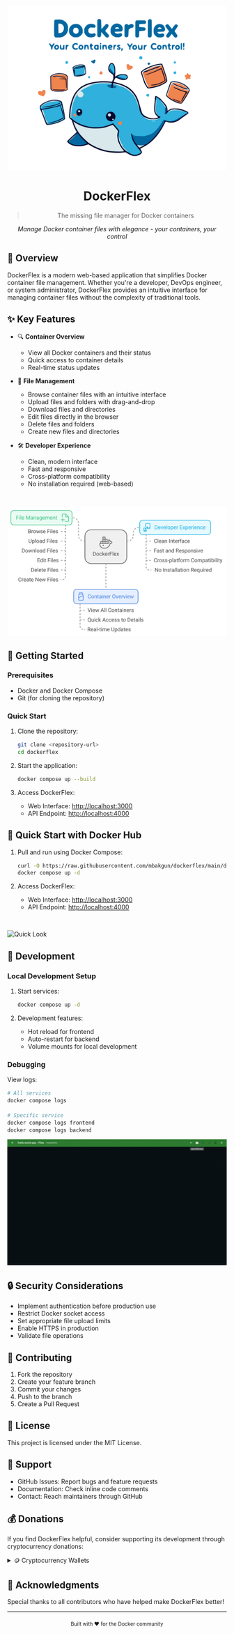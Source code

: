 <div align="center">
  <img src="assets/logo.webp" alt="DockerFlex Logo" width="600"/>
  
  # DockerFlex
  
  > The missing file manager for Docker containers
  
  *Manage Docker container files with elegance - your containers, your control*
</div>

## 🚀 Overview

DockerFlex is a modern web-based application that simplifies Docker container file management. Whether you're a developer, DevOps engineer, or system administrator, DockerFlex provides an intuitive interface for managing container files without the complexity of traditional tools.

## ✨ Key Features

- 🔍 **Container Overview**
  - View all Docker containers and their status
  - Quick access to container details
  - Real-time status updates

- 📁 **File Management**
  - Browse container files with an intuitive interface
  - Upload files and folders with drag-and-drop
  - Download files and directories
  - Edit files directly in the browser
  - Delete files and folders
  - Create new files and directories

- 🛠 **Developer Experience**
  - Clean, modern interface
  - Fast and responsive
  - Cross-platform compatibility
  - No installation required (web-based)

 <br>

![Overview](assets/overview.svg)

## 🚀 Getting Started

### Prerequisites

- Docker and Docker Compose
- Git (for cloning the repository)

### Quick Start

1. Clone the repository:
   ```bash
   git clone <repository-url>
   cd dockerflex
   ```

2. Start the application:
   ```bash
   docker compose up --build
   ```

3. Access DockerFlex:
   - Web Interface: [http://localhost:3000](http://localhost:3000)
   - API Endpoint: [http://localhost:4000](http://localhost:4000)

## 🚀 Quick Start with Docker Hub

1. Pull and run using Docker Compose:
   ```bash
   curl -O https://raw.githubusercontent.com/mbakgun/dockerflex/main/docker-compose.yml
   docker compose up -d
   ```

2. Access DockerFlex:
   - Web Interface: [http://localhost:3000](http://localhost:3000)
   - API Endpoint: [http://localhost:4000](http://localhost:4000)

<br>

![Quick Look](assets/first.gif)

## 🔧 Development

### Local Development Setup

1. Start services:
   ```bash
   docker compose up -d
   ```

2. Development features:
   - Hot reload for frontend
   - Auto-restart for backend
   - Volume mounts for local development

### Debugging

View logs:
```bash
# All services
docker compose logs

# Specific service
docker compose logs frontend
docker compose logs backend
```

![Quick Look](assets/second.gif)

## 🔒 Security Considerations

- Implement authentication before production use
- Restrict Docker socket access
- Set appropriate file upload limits
- Enable HTTPS in production
- Validate file operations

## 🤝 Contributing

1. Fork the repository
2. Create your feature branch
3. Commit your changes
4. Push to the branch
5. Create a Pull Request

## 📝 License

This project is licensed under the MIT License.

## 💬 Support

- GitHub Issues: Report bugs and feature requests
- Documentation: Check inline code comments
- Contact: Reach maintainers through GitHub

## 💰 Donations

If you find DockerFlex helpful, consider supporting its development through cryptocurrency donations:

<details>
<summary>🪙 Cryptocurrency Wallets</summary>

| Coin | Network | Wallet Address |
|------|---------|----------------|
| USDT | ERC20   | `0x093bA9f00a2cdaAC9d70b625644b592BD3C96AF2` |
| DASH | DASH    | `Xh6VgfeTasdQEdErouoYbWWqZbQR9nLZen` |
| SOL  | SOL     | `DF67UJ4QzVNVGKKWyEeA88hBCL54L1aMbadG794UrNp8` |

<div align="center">
  <sub>All donations go towards maintaining and improving DockerFlex</sub>
</div>
</details>

## 🎉 Acknowledgments

Special thanks to all contributors who have helped make DockerFlex better!

---

<div align="center">
  <sub>Built with ❤️ for the Docker community</sub>
</div>